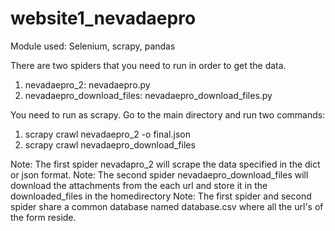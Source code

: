 # website1_nevadaepro
Module used: Selenium, scrapy, pandas

There are two spiders that you need to run in order to get the data.
1. nevadaepro_2: nevadaepro.py
2. nevadaepro_download_files: nevadaepro_download_files.py

You need to run as scrapy. Go to the main directory and run two commands:
1. scrapy crawl nevadaepro_2 -o final.json
2. scrapy crawl nevadaepro_download_files

Note: The first spider nevadapro_2 will scrape the data specified in the dict or json format.
Note: The second spider nevadaepro_download_files will download the attachments from the each url and store it in the downloaded_files in the homedirectory
Note: The first spider and second spider share a common database named database.csv where all the url's of the form reside. 
